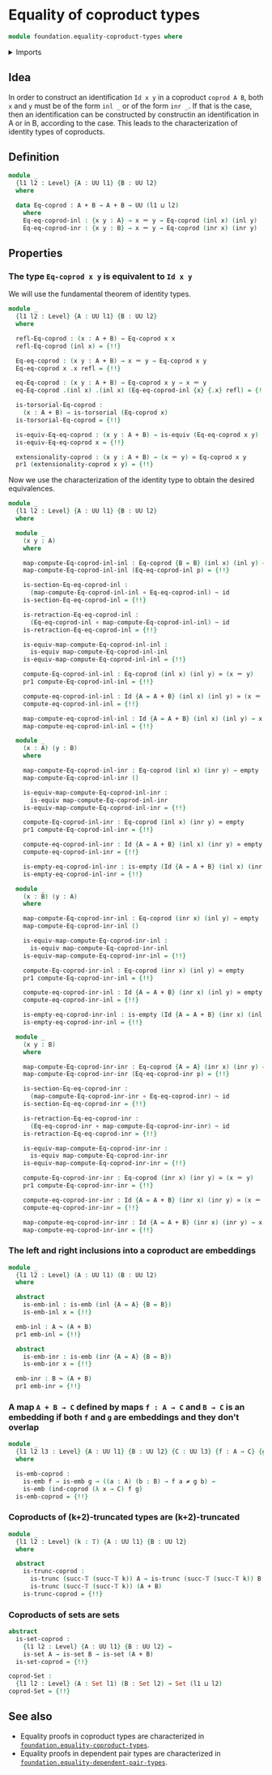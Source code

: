 # Equality of coproduct types

```agda
module foundation.equality-coproduct-types where
```

<details><summary>Imports</summary>

```agda
open import foundation.action-on-identifications-functions
open import foundation.dependent-pair-types
open import foundation.empty-types
open import foundation.fundamental-theorem-of-identity-types
open import foundation.negated-equality
open import foundation.universe-levels

open import foundation-core.contractible-types
open import foundation-core.coproduct-types
open import foundation-core.embeddings
open import foundation-core.equivalences
open import foundation-core.function-types
open import foundation-core.functoriality-dependent-pair-types
open import foundation-core.homotopies
open import foundation-core.identity-types
open import foundation-core.sets
open import foundation-core.torsorial-type-families
open import foundation-core.truncated-types
open import foundation-core.truncation-levels
```

</details>

## Idea

In order to construct an identification `Id x y` in a coproduct `coprod A B`,
both `x` and `y` must be of the form `inl _` or of the form `inr _`. If that is
the case, then an identification can be constructed by constructin an
identification in A or in B, according to the case. This leads to the
characterization of identity types of coproducts.

## Definition

```agda
module _
  {l1 l2 : Level} {A : UU l1} {B : UU l2}
  where

  data Eq-coprod : A + B → A + B → UU (l1 ⊔ l2)
    where
    Eq-eq-coprod-inl : {x y : A} → x ＝ y → Eq-coprod (inl x) (inl y)
    Eq-eq-coprod-inr : {x y : B} → x ＝ y → Eq-coprod (inr x) (inr y)
```

## Properties

### The type `Eq-coprod x y` is equivalent to `Id x y`

We will use the fundamental theorem of identity types.

```agda
module _
  {l1 l2 : Level} {A : UU l1} {B : UU l2}
  where

  refl-Eq-coprod : (x : A + B) → Eq-coprod x x
  refl-Eq-coprod (inl x) = {!!}

  Eq-eq-coprod : (x y : A + B) → x ＝ y → Eq-coprod x y
  Eq-eq-coprod x .x refl = {!!}

  eq-Eq-coprod : (x y : A + B) → Eq-coprod x y → x ＝ y
  eq-Eq-coprod .(inl x) .(inl x) (Eq-eq-coprod-inl {x} {.x} refl) = {!!}

  is-torsorial-Eq-coprod :
    (x : A + B) → is-torsorial (Eq-coprod x)
  is-torsorial-Eq-coprod = {!!}

  is-equiv-Eq-eq-coprod : (x y : A + B) → is-equiv (Eq-eq-coprod x y)
  is-equiv-Eq-eq-coprod x = {!!}

  extensionality-coprod : (x y : A + B) → (x ＝ y) ≃ Eq-coprod x y
  pr1 (extensionality-coprod x y) = {!!}
```

Now we use the characterization of the identity type to obtain the desired
equivalences.

```agda
module _
  {l1 l2 : Level} {A : UU l1} {B : UU l2}
  where

  module _
    (x y : A)
    where

    map-compute-Eq-coprod-inl-inl : Eq-coprod {B = B} (inl x) (inl y) → (x ＝ y)
    map-compute-Eq-coprod-inl-inl (Eq-eq-coprod-inl p) = {!!}

    is-section-Eq-eq-coprod-inl :
      (map-compute-Eq-coprod-inl-inl ∘ Eq-eq-coprod-inl) ~ id
    is-section-Eq-eq-coprod-inl = {!!}

    is-retraction-Eq-eq-coprod-inl :
      (Eq-eq-coprod-inl ∘ map-compute-Eq-coprod-inl-inl) ~ id
    is-retraction-Eq-eq-coprod-inl = {!!}

    is-equiv-map-compute-Eq-coprod-inl-inl :
      is-equiv map-compute-Eq-coprod-inl-inl
    is-equiv-map-compute-Eq-coprod-inl-inl = {!!}

    compute-Eq-coprod-inl-inl : Eq-coprod (inl x) (inl y) ≃ (x ＝ y)
    pr1 compute-Eq-coprod-inl-inl = {!!}

    compute-eq-coprod-inl-inl : Id {A = A + B} (inl x) (inl y) ≃ (x ＝ y)
    compute-eq-coprod-inl-inl = {!!}

    map-compute-eq-coprod-inl-inl : Id {A = A + B} (inl x) (inl y) → x ＝ y
    map-compute-eq-coprod-inl-inl = {!!}

  module _
    (x : A) (y : B)
    where

    map-compute-Eq-coprod-inl-inr : Eq-coprod (inl x) (inr y) → empty
    map-compute-Eq-coprod-inl-inr ()

    is-equiv-map-compute-Eq-coprod-inl-inr :
      is-equiv map-compute-Eq-coprod-inl-inr
    is-equiv-map-compute-Eq-coprod-inl-inr = {!!}

    compute-Eq-coprod-inl-inr : Eq-coprod (inl x) (inr y) ≃ empty
    pr1 compute-Eq-coprod-inl-inr = {!!}

    compute-eq-coprod-inl-inr : Id {A = A + B} (inl x) (inr y) ≃ empty
    compute-eq-coprod-inl-inr = {!!}

    is-empty-eq-coprod-inl-inr : is-empty (Id {A = A + B} (inl x) (inr y))
    is-empty-eq-coprod-inl-inr = {!!}

  module _
    (x : B) (y : A)
    where

    map-compute-Eq-coprod-inr-inl : Eq-coprod (inr x) (inl y) → empty
    map-compute-Eq-coprod-inr-inl ()

    is-equiv-map-compute-Eq-coprod-inr-inl :
      is-equiv map-compute-Eq-coprod-inr-inl
    is-equiv-map-compute-Eq-coprod-inr-inl = {!!}

    compute-Eq-coprod-inr-inl : Eq-coprod (inr x) (inl y) ≃ empty
    pr1 compute-Eq-coprod-inr-inl = {!!}

    compute-eq-coprod-inr-inl : Id {A = A + B} (inr x) (inl y) ≃ empty
    compute-eq-coprod-inr-inl = {!!}

    is-empty-eq-coprod-inr-inl : is-empty (Id {A = A + B} (inr x) (inl y))
    is-empty-eq-coprod-inr-inl = {!!}

  module _
    (x y : B)
    where

    map-compute-Eq-coprod-inr-inr : Eq-coprod {A = A} (inr x) (inr y) → x ＝ y
    map-compute-Eq-coprod-inr-inr (Eq-eq-coprod-inr p) = {!!}

    is-section-Eq-eq-coprod-inr :
      (map-compute-Eq-coprod-inr-inr ∘ Eq-eq-coprod-inr) ~ id
    is-section-Eq-eq-coprod-inr = {!!}

    is-retraction-Eq-eq-coprod-inr :
      (Eq-eq-coprod-inr ∘ map-compute-Eq-coprod-inr-inr) ~ id
    is-retraction-Eq-eq-coprod-inr = {!!}

    is-equiv-map-compute-Eq-coprod-inr-inr :
      is-equiv map-compute-Eq-coprod-inr-inr
    is-equiv-map-compute-Eq-coprod-inr-inr = {!!}

    compute-Eq-coprod-inr-inr : Eq-coprod (inr x) (inr y) ≃ (x ＝ y)
    pr1 compute-Eq-coprod-inr-inr = {!!}

    compute-eq-coprod-inr-inr : Id {A = A + B} (inr x) (inr y) ≃ (x ＝ y)
    compute-eq-coprod-inr-inr = {!!}

    map-compute-eq-coprod-inr-inr : Id {A = A + B} (inr x) (inr y) → x ＝ y
    map-compute-eq-coprod-inr-inr = {!!}
```

### The left and right inclusions into a coproduct are embeddings

```agda
module _
  {l1 l2 : Level} (A : UU l1) (B : UU l2)
  where

  abstract
    is-emb-inl : is-emb (inl {A = A} {B = B})
    is-emb-inl x = {!!}

  emb-inl : A ↪ (A + B)
  pr1 emb-inl = {!!}

  abstract
    is-emb-inr : is-emb (inr {A = A} {B = B})
    is-emb-inr x = {!!}

  emb-inr : B ↪ (A + B)
  pr1 emb-inr = {!!}
```

### A map `A + B → C` defined by maps `f : A → C` and `B → C` is an embedding if both `f` and `g` are embeddings and they don't overlap

```agda
module _
  {l1 l2 l3 : Level} {A : UU l1} {B : UU l2} {C : UU l3} {f : A → C} {g : B → C}
  where

  is-emb-coprod :
    is-emb f → is-emb g → ((a : A) (b : B) → f a ≠ g b) →
    is-emb (ind-coprod (λ x → C) f g)
  is-emb-coprod = {!!}
```

### Coproducts of (k+2)-truncated types are (k+2)-truncated

```agda
module _
  {l1 l2 : Level} (k : 𝕋) {A : UU l1} {B : UU l2}
  where

  abstract
    is-trunc-coprod :
      is-trunc (succ-𝕋 (succ-𝕋 k)) A → is-trunc (succ-𝕋 (succ-𝕋 k)) B →
      is-trunc (succ-𝕋 (succ-𝕋 k)) (A + B)
    is-trunc-coprod = {!!}
```

### Coproducts of sets are sets

```agda
abstract
  is-set-coprod :
    {l1 l2 : Level} {A : UU l1} {B : UU l2} →
    is-set A → is-set B → is-set (A + B)
  is-set-coprod = {!!}

coprod-Set :
  {l1 l2 : Level} (A : Set l1) (B : Set l2) → Set (l1 ⊔ l2)
coprod-Set = {!!}
```

## See also

- Equality proofs in coproduct types are characterized in
  [`foundation.equality-coproduct-types`](foundation.equality-coproduct-types.md).
- Equality proofs in dependent pair types are characterized in
  [`foundation.equality-dependent-pair-types`](foundation.equality-dependent-pair-types.md).
